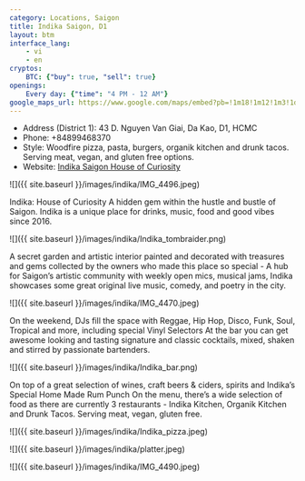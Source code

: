 ```yaml
---
category: Locations, Saigon
title: Indika Saigon, D1
layout: btm
interface_lang:
    - vi
    - en
cryptos:
    BTC: {"buy": true, "sell": true}
openings:
    Every day: {"time": "4 PM - 12 AM"}
google_maps_url: https://www.google.com/maps/embed?pb=!1m18!1m12!1m3!1d15677.019645022137!2d106.68855357145752!3d10.791778077578753!2m3!1f0!2f0!3f0!3m2!1i1024!2i768!4f13.1!3m3!1m2!1s0x317528caf9312557%3A0xb0c0c38244b4f5e0!2sIndika%20Saigon%20(House%20of%20Curiosity)!5e0!3m2!1sen!2s!4v1678859952421!5m2!1sen!2s
---
```


* Address (District 1): 43 D. Nguyen Van Giai, Da Kao, D1, HCMC
* Phone: +84899468370
* Style: Woodfire pizza, pasta, burgers, organik kitchen and drunk tacos. Serving meat, vegan, and gluten free options. 
* Website: [Indika Saigon House of Curiosity](https://www.facebook.com/IndikaSaigon/)

![]({{ site.baseurl }}/images/indika/IMG_4496.jpeg)

Indika: House of Curiosity A hidden gem within the hustle and bustle of Saigon. Indika is a unique place for drinks, music, food and good vibes since 2016. 

![]({{ site.baseurl }}/images/indika/Indika_tombraider.png)

A secret garden and artistic interior painted and decorated with treasures and gems collected by the owners who made this place so special - A hub for Saigon’s artistic community with weekly open mics, musical jams, Indika showcases some great original live music, comedy, and poetry in the city. 

![]({{ site.baseurl }}/images/indika/IMG_4470.jpeg)

On the weekend, DJs fill the space with Reggae, Hip Hop, Disco, Funk, Soul, Tropical and more, including special Vinyl Selectors At the bar you can get awesome looking and tasting signature and classic cocktails, mixed, shaken and stirred by passionate bartenders. 

![]({{ site.baseurl }}/images/indika/Indika_bar.png)

On top of a great selection of wines, craft beers & ciders, spirits and Indika’s Special Home Made Rum Punch On the menu, there’s a wide selection of food as there are currently 3 restaurants - Indika Kitchen, Organik Kitchen and Drunk Tacos. Serving meat, vegan, gluten free.

![]({{ site.baseurl }}/images/indika/Indika_pizza.jpeg)

![]({{ site.baseurl }}/images/indika/platter.jpeg)

![]({{ site.baseurl }}/images/indika/IMG_4490.jpeg)